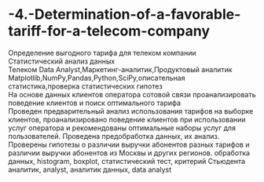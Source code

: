 # -4.-Determination-of-a-favorable-tariff-for-a-telecom-company

Определение выгодного тарифа для телеком компании	
Статистический анализ данных	
Телеком	Data Analyst,Маркетинг-аналитик,Продуктовый аналитик	
Matplotlib,NumPy,Pandas,Python,SciPy,описательная статистика,проверка статистических гипотез	
На основе данных клиентов оператора сотовой связи проанализировать поведение клиентов и поиск оптимального тарифа	
Проведен предварительный анализ использования тарифов на выборке клиентов, проанализировано поведение клиентов при использовании услуг оператора и
рекомендованы оптимальные наборы услуг для пользователей. 
Проведена предобработка данных, их анализ. Проверены гипотезы о различии выручки абонентов разных тарифов и
различии выручки абонентов из Москвы и других регионов.	
обработка данных, histogram, boxplot, статистический тест, критерий Стьюдента
аналитик, analyst, аналитик данных, data analyst
